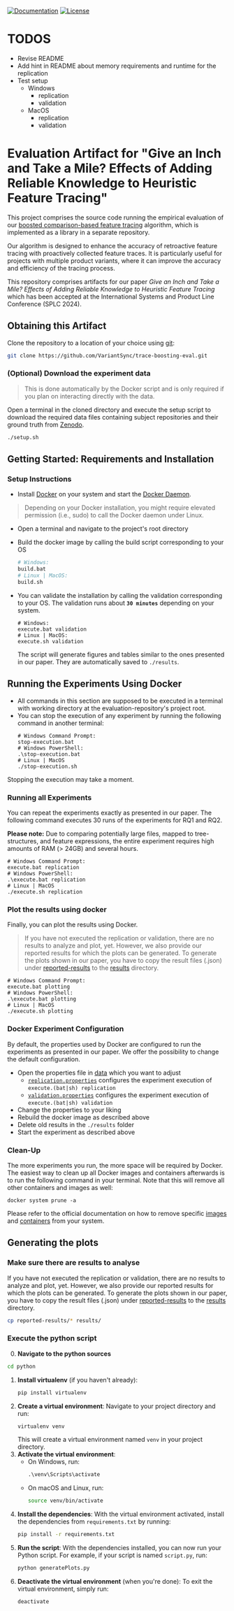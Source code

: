 [![Documentation](https://img.shields.io/badge/Documentation-Read-purple)](https://variantsync.github.io/trace-boosting-eval/)
[![License](https://img.shields.io/badge/License-GNU%20LGPLv3-blue)](LICENSE.LGPL3)

# TODOS 
- Revise README 
- Add hint in README about memory requirements and runtime for the replication 
- Test setup 
  - Windows 
    - replication 
    - validation
  - MacOS
    - replication 
    - validation

# Evaluation Artifact for "Give an Inch and Take a Mile? Effects of Adding Reliable Knowledge to Heuristic Feature Tracing"

This project comprises the source code running the empirical evaluation of our [boosted comparison-based feature tracing](https://github.com/VariantSync/trace-boosting/tree/main) algorithm, 
which is implemented as a library in a separate repository. 

Our algorithm is designed to enhance the accuracy of retroactive feature tracing with proactively collected feature traces. 
It is particularly useful for projects with multiple product variants, where it can improve the accuracy and efficiency of the tracing process. 

This repository comprises artifacts for our paper _Give an Inch and Take a Mile? Effects of Adding Reliable Knowledge to Heuristic Feature Tracing_ which has been accepted at the International Systems and Product Line Conference (SPLC 2024).

## Obtaining this Artifact
Clone the repository to a location of your choice using [git](https://git-scm.com/docs/git-clone):
  ```sh
  git clone https://github.com/VariantSync/trace-boosting-eval.git  
```

### (Optional) Download the experiment data
> This is done automatically by the Docker script and is only required if you plan on interacting directly with the data. 

Open a terminal in the cloned directory and execute the setup script to download the required data files containing subject repositories and their ground truth from [Zenodo](https://doi.org/10.5281/zenodo.11472597). 
```sh 
./setup.sh
```

## Getting Started: Requirements and Installation

### Setup Instructions
* Install [Docker](https://docs.docker.com/get-docker/) on your system and start the [Docker Daemon](https://docs.docker.com/config/daemon/).
> Depending on your Docker installation, you might require elevated permission (i.e., sudo) to call the Docker daemon under Linux. 
* Open a terminal and navigate to the project's root directory
* Build the docker image by calling the build script corresponding to your OS
  ```sh
  # Windows:
  build.bat
  # Linux | MacOS:
  build.sh
  ```
* You can validate the installation by calling the validation corresponding to your OS. The validation runs about
  __`30 minutes`__ depending on your system.

  ```shell
  # Windows:
  execute.bat validation
  # Linux | MacOS:
  execute.sh validation
  ```
  The script will generate figures and tables similar to the ones presented in our paper. They are automatically saved to
  `./results`.

## Running the Experiments Using Docker

* All commands in this section are supposed to be executed in a terminal with working directory at the evaluation-repository's project
root.
* You can stop the execution of any experiment by running the following command in another terminal:
  ```shell
  # Windows Command Prompt:
  stop-execution.bat
  # Windows PowerShell:
  .\stop-execution.bat
  # Linux | MacOS
  ./stop-execution.sh
  ```
Stopping the execution may take a moment.

### Running all Experiments
You can repeat the experiments exactly as presented in our paper. 
The following command executes 30 runs of the experiments
for RQ1 and RQ2.

**Please note:** Due to comparing potentially large files, mapped to tree-structures, and feature expressions, 
the entire experiment requires high amounts of RAM (> 24GB) and several hours. 

```shell
# Windows Command Prompt:
execute.bat replication
# Windows PowerShell:
.\execute.bat replication
# Linux | MacOS
./execute.sh replication
```

### Plot the results using docker
Finally, you can plot the results using Docker. 
> If you have not executed the replication or validation, there are no results to analyze and plot, yet. 
> However, we also provide our reported results for which the plots can be generated. 
> To generate the plots shown in our paper, you have to copy the result files (.json) under [reported-results](reported-results) to the [results](results) directory. 
```shell
# Windows Command Prompt:
execute.bat plotting
# Windows PowerShell:
.\execute.bat plotting
# Linux | MacOS
./execute.sh plotting
```

### Docker Experiment Configuration
By default, the properties used by Docker are configured to run the experiments as presented in our paper. We offer the 
possibility to change the default configuration. 
* Open the properties file in [data](data) which you want to adjust
  * [`replication.properties`](data/replication.properties) configures the experiment execution 
  of `execute.(bat|sh) replication`
  * [`validation.properties`](data/validation.properties) configures the experiment execution of  
 `execute.(bat|sh) validation`
* Change the properties to your liking
* Rebuild the docker image as described above
* Delete old results in the `./results` folder
* Start the experiment as described above

### Clean-Up
The more experiments you run, the more space will be required by Docker. The easiest way to clean up all Docker images and
containers afterwards is to run the following command in your terminal. Note that this will remove all other containers and images
 as well:
```
docker system prune -a
```
Please refer to the official documentation on how to remove specific [images](https://docs.docker.com/engine/reference/commandline/image_rm/) and [containers](https://docs.docker.com/engine/reference/commandline/container_rm/) from your system.

## Generating the plots 
### Make sure there are results to analyse 
If you have not executed the replication or validation, there are no results to analyze and plot, yet. 
However, we also provide our reported results for which the plots can be generated. 
To generate the plots shown in our paper, you have to copy the result files (.json) under [reported-results](reported-results) to the [results](results) directory. 

```bash 
cp reported-results/* results/
```

### Execute the python script

0. **Navigate to the python sources**
```bash
cd python 
```

1. **Install virtualenv** (if you haven't already):
   ```bash
   pip install virtualenv
   ```
2. **Create a virtual environment**:
   Navigate to your project directory and run:
   ```bash
   virtualenv venv
   ```
   This will create a virtual environment named `venv` in your project directory.
3. **Activate the virtual environment**:
   - On Windows, run:
     ```cmd
     .\venv\Scripts\activate
     ```
   - On macOS and Linux, run:
     ```bash
     source venv/bin/activate
     ```
4. **Install the dependencies**:
   With the virtual environment activated, install the dependencies from `requirements.txt` by running:
   ```bash
   pip install -r requirements.txt
   ```
5. **Run the script**:
   With the dependencies installed, you can now run your Python script. For example, if your script is named `script.py`, run:
   ```bash
   python generatePlots.py
   ```
6. **Deactivate the virtual environment** (when you're done):
   To exit the virtual environment, simply run:
   ```bash
   deactivate

